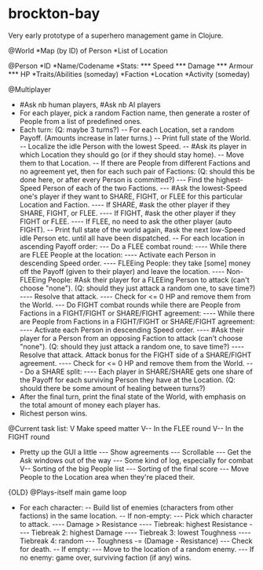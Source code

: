 # brockton-bay

Very early prototype of a superhero management game in Clojure.



@World
*Map (by ID) of Person
*List of Location

@Person
*ID
*Name/Codename
*Stats:
*** Speed
*** Damage
*** Armour
*** HP
*Traits/Abilities (someday)
*Faction
*Location
*Activity (someday)

@Multiplayer
- #Ask nb human players, #Ask nb AI players
- For each player, pick a random Faction name, then generate a roster of People from a list of predefined ones.
- Each turn:
(Q: maybe 3 turns?)
-- For each Location, set a random Payoff. (Amounts increase in later turns.)
-- Print full state of the World.
-- Localize the idle Person with the lowest Speed.
-- #Ask its player in which Location they should go (or if they should stay home).
-- Move them to that Location.
-- If there are People from different Factions and no agreement yet, then for each such pair of Factions:
(Q: should this be done here, or after every Person is committed?)
--- Find the highest-Speed Person of each of the two Factions.
--- #Ask the lowest-Speed one's player if they want to SHARE, FIGHT, or FLEE for this particular Location and Faction.
---- If SHARE, #ask the other player if they SHARE, FIGHT, or FLEE.
---- If FIGHT, #ask the other player if they FIGHT or FLEE.
---- If FLEE, no need to ask the other player (auto FIGHT).
-- Print full state of the world again, #ask the next low-Speed idle Person etc. until all have been dispatched.
-- For each location in ascending Payoff order:
--- Do a FLEE combat round: 
---- While there are FLEE People at the location:
---- Activate each Person in descending Speed order.
---- FLEEing People: they take [some] money off the Payoff (given to their player) and leave the location.
---- Non-FLEEing People: #Ask their player for a FLEEing Person to attack (can't choose "none"). 
(Q: should they just attack a random one, to save time?)
---- Resolve that attack. 
---- Check for <= 0 HP and remove them from the World.
--- Do FIGHT combat rounds while there are People from Factions in a FIGHT/FIGHT or SHARE/FIGHT agreement:
---- While there are People from Factions in a FIGHT/FIGHT or SHARE/FIGHT agreement:
---- Activate each Person in descending Speed order.
---- #Ask their player for a Person from an opposing Faction to attack (can't choose "none"). 
(Q: should they just attack a random one, to save time?)
---- Resolve that attack. Attack bonus for the FIGHT side of a SHARE/FIGHT agreement. 
---- Check for <= 0 HP and remove them from the World.
--- Do a SHARE split:
---- Each player in SHARE/SHARE gets one share of the Payoff for each surviving Person they have at the Location.
(Q: should there be some amount of healing between turns?)
- After the final turn, print the final state of the World, with emphasis on the total amount of money each player has.
- Richest person wins.


@Current task list:
V Make speed matter
V-- In the FLEE round
V-- In the FIGHT round

- Pretty up the GUI a little
--- Show agreements
--- Scrollable
--- Get the Ask windows out of the way
--- Some kind of log, especially for combat
V-- Sorting of the big People list
--- Sorting of the final score
--- Move People to the Location area when they're placed their.

{OLD}
@Plays-itself main game loop
- For each character:
-- Build list of enemies (characters from other factions) in the same location.
-- If non-empty:
--- Pick which character to attack.
---- Damage > Resistance
---- Tiebreak: highest Resistance
---- Tiebreak 2: highest Damage
---- Tiebreak 3: lowest Toughness
---- Tiebreak 4: random
--- Toughness -= (Damage - Resistance)
--- Check for death.
-- If empty:
--- Move to the location of a random enemy.
--- If no enemy: game over, surviving faction (if any) wins.